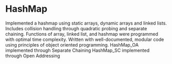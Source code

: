 # HashMap
Implemented a hashmap using static arrays, dynamic arrays and linked lists. Includes collision handling through quadratic probing and separate chaining.
Functions of array, linked list, and hashmap were programmed with optimal time complexity. Written with well-documented, modular code using principles of object oriented programming.
HashMap_OA implemented through Separate Chaining
HashMap_SC implemented through Open Addressing
